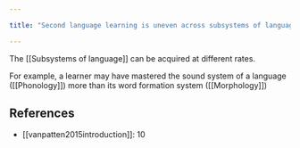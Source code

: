 ```yaml
---

title: "Second language learning is uneven across subsystems of language"

---
```


The [[Subsystems of language]] can be acquired at different rates.

For example, a learner may have mastered the sound system of a language ([[Phonology]]) more than its word formation system ([[Morphology]])

## References

- [[vanpatten2015introduction]]: 10
